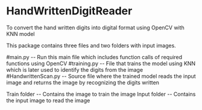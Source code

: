 # HandWrittenDigitReader
To convert the hand written digits into digital format using OpenCV with KNN model

This package contains three files and two folders with input images.

#main.py -- Run this main file which includes function calls of required functions using OpenCV
#training.py -- File that trains the model using KNN which is later used to identify the digits from the image
#HandwrittenScan.py -- Source file where the trained model reads the input image and returns the image by recognizing the digits written

Train folder -- Contains the image to train the image
Input folder -- Contains the input image to read the image

